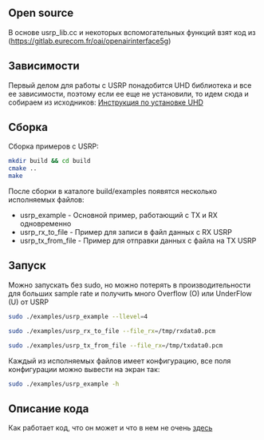 ## Open source

В основе usrp_lib.cc и некоторых вспомогательных функций взят код из (https://gitlab.eurecom.fr/oai/openairinterface5g)  

## Зависимости    

Первый делом для работы с USRP понадобится UHD библиотека и все ее зависимости, поэтому если ее еще не установили, то идем сюда и собираем из исходников: [Инструкция по установке UHD](https://github.com/kruffka/usrp_example/blob/master/docs/UHD_install.md)         

## Сборка

Сборка примеров с USRP:   
```bash
mkdir build && cd build
cmake ..
make
```

После сборки в каталоге build/examples появятся несколько исполняемых файлов:
- usrp_example - Основной пример, работающий с TX и RX одновременно
- usrp_rx_to_file - Пример для записи в файл данных с RX USRP
- usrp_tx_from_file - Пример для отправки данных с файла на TX USRP

## Запуск

Можно запускать без sudo, но можно потерять в производительности для больших sample rate и получить много Overflow (O) или UnderFlow (U) от USRP         
```bash
sudo ./examples/usrp_example --llevel=4
```

```bash
sudo ./examples/usrp_rx_to_file --file_rx=/tmp/rxdata0.pcm
```

```bash
sudo ./examples/usrp_tx_from_file --file_rx=/tmp/txdata0.pcm
```

Каждый из исполняемых файлов имеет конфигурацию, все поля конфигурации можно вывести на экран так:      
```bash
sudo ./examples/usrp_example -h
```


## Описание кода

Как работает код, что он может и что в нем не очень [здесь](https://github.com/kruffka/usrp_example/blob/master/docs/README.md)
